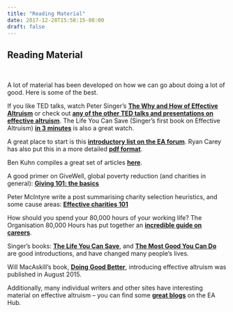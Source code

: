 ```yaml
---
title: "Reading Material"
date: 2017-12-28T15:58:15-08:00
draft: false
---
```


## Reading Material
<br>

A lot of material has been developed on how we can go about doing a lot of good. Here is some of the best.


If you like TED talks, watch Peter Singer’s **[The Why and How of Effective Altruism](https://www.youtube.com/watch?v=Diuv3XZQXyc)** or check out **[any of the other TED talks and presentations on effective altruism](http://effective-altruism.wikia.com/wiki/List_of_EA_Presentations)**. The Life You Can Save (Singer’s first book on Effective Altruism) **[in 3 minutes](https://www.youtube.com/watch?v=onsIdBanynY)** is also a great watch.


A great place to start is this **[introductory list on the EA forum](http://www.effective-altruism.com/ea/6x/introduction_to_effective_altruism/)**. Ryan Carey has also put this in a more detailed **[pdf format](http://www.careyryan.com/files/EA_Handbook.pdf)**.


Ben Kuhn compiles a great set of articles **[here](http://www.benkuhn.net/ea-reading)**.

A good primer on GiveWell, global poverty reduction (and charities in general): **[Giving 101: the basics](http://www.givewell.org/giving101)**


Peter McIntyre write a post summarising charity selection heuristics, and some cause areas: **[Effective charities 101](http://mcntyr.com/effective-charities-101/)**


How should you spend your 80,000 hours of your working life? The Organisation 80,000 Hours has put together an **[incredible guide on careers](https://80000hours.org/career-guide/)**.


Singer’s books: **[The Life You Can Save](http://www.amazon.com/The-Life-You-Can-Save/dp/0812981561)**, and **[The Most Good You Can Do](http://www.amazon.com/The-Most-Good-You-Can/dp/0300180276)** are good introductions, and have changed many people’s lives.


Will MacAskill’s book, **[Doing Good Better](http://www.amazon.com/Doing-Good-Better-Effective-Difference/dp/1592409105/)**, introducing effective altruism was published in August 2015.


Additionally, many individual writers and other sites have interesting material on effective altruism – you can find some **[great blogs](https://eahub.org/links#blogs)** on the EA Hub.
